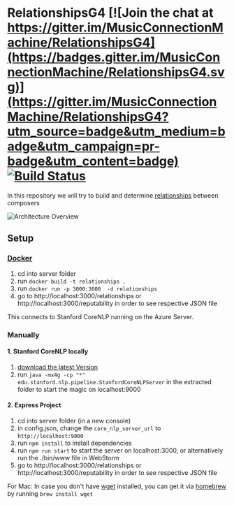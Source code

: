 # RelationshipsG4 [![Join the chat at https://gitter.im/MusicConnectionMachine/RelationshipsG4](https://badges.gitter.im/MusicConnectionMachine/RelationshipsG4.svg)](https://gitter.im/MusicConnectionMachine/RelationshipsG4?utm_source=badge&utm_medium=badge&utm_campaign=pr-badge&utm_content=badge) [![Build Status](https://travis-ci.org/MusicConnectionMachine/RelationshipsG4.png?branch=develop)](https://travis-ci.org/MusicConnectionMachine/RelationshipsG4)

In this repository we will try to build and determine [relationships](https://raw.githubusercontent.com/MusicConnectionMachine/RelationshipsG4/develop/documents/Relationships.txt) between composers

![Architecture Overview](https://raw.githubusercontent.com/MusicConnectionMachine/RelationshipsG4/develop/documents/Architecture%20Overview.png)

## Setup

### [Docker](https://www.docker.com)
1. cd into server folder
2. run `docker build -t relationships .`
3. run `docker run -p 3000:3000  -d relationships`
4. go to http://localhost:3000/relationships or http://localhost:3000/reputability in order to see respective JSON file

This connects to Stanford CoreNLP running on the Azure Server.

### Manually

#### 1. Stanford CoreNLP locally
1. [download the latest Version](http://stanfordnlp.github.io/CoreNLP/#download)
2. run `java -mx4g -cp "*" edu.stanford.nlp.pipeline.StanfordCoreNLPServer` in the extracted folder to start the magic on localhost:9000

#### 2. Express Project
1. cd into server folder (in a new console)
2. in config.json, change the `core_nlp_server_url` to `http://localhost:9000`
3. run `npm install` to install dependencies
4. run `npm run start` to start the server on localhost:3000, or alternatively run the ./bin/www file in WebStorm
5. go to http://localhost:3000/relationships or http://localhost:3000/reputability in order to see respective JSON file

For Mac: In case you don't have [wget](https://www.gnu.org/software/wget) installed, you can get it via [homebrew](https://brew.sh) by running `brew install wget`
